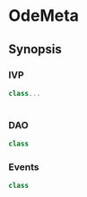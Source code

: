 # OdeMeta

## Synopsis

### IVP

```scala
class...
  
```



### DAO

```scala
class 

```



### Events

```scala
class 
```




